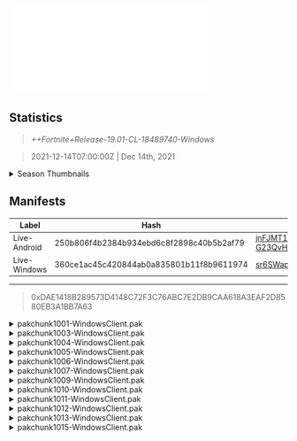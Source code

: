 <div style="pointer-events: none">
  <img style="pointer-events: none" src="https://raw.githubusercontent.com/Tectors/fn-archive/master/.github/source/dependents/gen.19.01.svg" width="360" height="155">
<div>

## Statistics
> *++Fortnite+Release-19.01-CL-18489740-Windows*

> 2021-12-14T07:00:00Z | Dec 14th, 2021

<details>
  <summary>Season Thumbnails</summary>

  > Seasonal thumbnails are a season's normal ltms and their photos.

  | Name | ID |
  | - | - |
  | [Solo](https://raw.githubusercontent.com/Tectors/fn-archive/master/.github/source/dependents/monthly-rotaton/playlist_defaultsolo_19_01.png) | Playlist_DefaultSolo |
  | [Duos](https://raw.githubusercontent.com/Tectors/fn-archive/master/.github/source/dependents/monthly-rotaton/playlist_defaultduo_19_01.png) | Playlist_DefaultDuo |
  | [Trios](https://raw.githubusercontent.com/Tectors/fn-archive/master/.github/source/dependents/monthly-rotaton/playlist_trios_19_01.png) | Playlist_Trios |
  | [Squads](https://raw.githubusercontent.com/Tectors/fn-archive/master/.github/source/dependents/monthly-rotaton/playlist_defaultsquad_19_01.png) | Playlist_DefaultSquad |
</details>

## Manifests
| Label | Hash | Route |
| - | - | - |
| Live-Android | 250b806f4b2384b934ebd6c8f2898c40b5b2af79 | [jnFJMT1B6EpbulPJCU-G23QvHbASgg](https://github.com/Tectors/fn-archive/blob/master/manifests/jnFJMT1B6EpbulPJCU-G23QvHbASgg.manifest) |
| Live-Windows | 360ce1ac45c420844ab0a835801b11f8b9611974 | [sr6SWap2l2Th30T0yEu2Ux55PgJiJg](https://github.com/Tectors/fn-archive/blob/master/manifests/sr6SWap2l2Th30T0yEu2Ux55PgJiJg.manifest) |

---

> 0xDAE1418B289573D4148C72F3C76ABC7E2DB9CAA618A3EAF2D8580EB3A1BB7A63

<details>
  <summary>pakchunk1001-WindowsClient.pak</summary>

  > FortniteGame/Content/Paks/pakchunk1001-WindowsClient.pak

  > 0x906963083A5B3270887DEA346012E904A0E15FA9CB94269945EEB69926123D3B
  > 0882DAEC4F7823551C4955BA25B8AAC4

  <img src="https://raw.githubusercontent.com/Tectors/fn-archive/master/.github/source/dependents/referred/SPID_333_RustyBoltCreature_ZGF9S.svg" width="100"> <img src="https://raw.githubusercontent.com/Tectors/fn-archive/master/.github/source/dependents/referred/SPID_332_RustyBoltLogo_ZB1B0.svg" width="100"> <img src="https://raw.githubusercontent.com/Tectors/fn-archive/master/.github/source/dependents/referred/Pickaxe_ID_721_RustyBoltSliceMale_V3A4N.svg" width="100"> <img src="https://raw.githubusercontent.com/Tectors/fn-archive/master/.github/source/dependents/referred/Pickaxe_ID_720_RustyBoltMale_UZ5E5.svg" width="100"> <img src="https://raw.githubusercontent.com/Tectors/fn-archive/master/.github/source/dependents/referred/Pickaxe_ID_719_RustyBoltFemale_0VJ7J.svg" width="100"> <img src="https://raw.githubusercontent.com/Tectors/fn-archive/master/.github/source/dependents/referred/Glider_ID_333_RustyBolt_13IXR.svg" width="100"> <img src="https://raw.githubusercontent.com/Tectors/fn-archive/master/.github/source/dependents/referred/EID_RustyBolt_ZMR13.svg" width="100"> <img src="https://raw.githubusercontent.com/Tectors/fn-archive/master/.github/source/dependents/referred/CID_A_295_Athena_Commando_M_RustyBolt_FEHJ0.svg" width="100"> <img src="https://raw.githubusercontent.com/Tectors/fn-archive/master/.github/source/dependents/referred/CID_A_294_Athena_Commando_F_RustyBolt_DB20X.svg" width="100"> <img src="https://raw.githubusercontent.com/Tectors/fn-archive/master/.github/source/dependents/referred/BID_918_RustyBoltFemale_J4JW1.svg" width="100"> <img src="https://raw.githubusercontent.com/Tectors/fn-archive/master/.github/source/dependents/referred/BID_917_RustyBoltMale_1DGTV.svg" width="100"> 
</details>

<details>
  <summary>pakchunk1003-WindowsClient.pak</summary>

  > FortniteGame/Content/Paks/pakchunk1003-WindowsClient.pak

  > 0xE48ED564DADDCFCA197739354D33422A4657A248A56D72C5CBB7503CF3E5A6EA
  > 419008D696C27533DFEDB08BE4F6C8F8

  <img src="https://raw.githubusercontent.com/Tectors/fn-archive/master/.github/source/dependents/referred/CID_A_315_Athena_Commando_M_NightCapsule_B31L1.svg" width="100"> <img src="https://raw.githubusercontent.com/Tectors/fn-archive/master/.github/source/dependents/referred/CID_A_314_Athena_Commando_F_NightCapsule_TAK2P.svg" width="100"> 
</details>

<details>
  <summary>pakchunk1004-WindowsClient.pak</summary>

  > FortniteGame/Content/Paks/pakchunk1004-WindowsClient.pak

  > 0x6D79682C95684A2DAE4DEEF672976C07CA409943CACE6C703C2D863E11C55619
  > 42FEDE262B530BFDC25D9E6B8684D1B7

  <img src="https://raw.githubusercontent.com/Tectors/fn-archive/master/.github/source/dependents/referred/EID_Layers_BBZ49.svg" width="100"> 
</details>

<details>
  <summary>pakchunk1005-WindowsClient.pak</summary>

  > FortniteGame/Content/Paks/pakchunk1005-WindowsClient.pak

  > 0xE5D6F635689BBF35E81465486E0FFF1E494BC31B8650558EEED2863D2B4E3365
  > 45261C72DCA170BBF0BDB129B9FC0BAF

  <img src="https://raw.githubusercontent.com/Tectors/fn-archive/master/.github/source/dependents/referred/EID_SecretSplit_Synch_Follower.svg" width="100"> <img src="https://raw.githubusercontent.com/Tectors/fn-archive/master/.github/source/dependents/referred/EID_SecretSplit_Synch.svg" width="100"> <img src="https://raw.githubusercontent.com/Tectors/fn-archive/master/.github/source/dependents/referred/EID_SecretSplit_Owned_Follower.svg" width="100"> <img src="https://raw.githubusercontent.com/Tectors/fn-archive/master/.github/source/dependents/referred/EID_SecretSplit_Owned.svg" width="100"> <img src="https://raw.githubusercontent.com/Tectors/fn-archive/master/.github/source/dependents/referred/EID_SecretSplit_7FOGY.svg" width="100"> <img src="https://raw.githubusercontent.com/Tectors/fn-archive/master/.github/source/dependents/referred/EID_SecretSlash_UJT33.svg" width="100"> <img src="https://raw.githubusercontent.com/Tectors/fn-archive/master/.github/source/dependents/referred/EID_SecretSlash_Synch_Follower.svg" width="100"> <img src="https://raw.githubusercontent.com/Tectors/fn-archive/master/.github/source/dependents/referred/EID_SecretSlash_Synch.svg" width="100"> <img src="https://raw.githubusercontent.com/Tectors/fn-archive/master/.github/source/dependents/referred/EID_SecretSlash_Owned_Follower.svg" width="100"> <img src="https://raw.githubusercontent.com/Tectors/fn-archive/master/.github/source/dependents/referred/EID_SecretSlash_Owned.svg" width="100"> 
</details>

<details>
  <summary>pakchunk1006-WindowsClient.pak</summary>

  > FortniteGame/Content/Paks/pakchunk1006-WindowsClient.pak

  > 0xA3D1A9D3C283FEF82ADD14EB51B7C6264EEB95F52A64CC6844A3E2C2F7559176
  > 5AD068EB1D56D87706E44EEB3198CF1B

  <img src="https://raw.githubusercontent.com/Tectors/fn-archive/master/.github/source/dependents/referred/Wrap_431_Logarithm_F8CWD.svg" width="100"> <img src="https://raw.githubusercontent.com/Tectors/fn-archive/master/.github/source/dependents/referred/EID_LogarithmWhoa_T3PF9.svg" width="100"> <img src="https://raw.githubusercontent.com/Tectors/fn-archive/master/.github/source/dependents/referred/EID_LogarithmKick_NJVD8.svg" width="100"> 
</details>

<details>
  <summary>pakchunk1007-WindowsClient.pak</summary>

  > FortniteGame/Content/Paks/pakchunk1007-WindowsClient.pak

  > 0xDBD6DFBDA41C654B30177BEB1CC9ED2CA7E692758A0DFEB91426F16C98218AC8
  > 7F863227B67DD0D99A7A4BBEE0682666

  <img src="https://raw.githubusercontent.com/Tectors/fn-archive/master/.github/source/dependents/referred/CID_A_323_Athena_Commando_M_BananaWinter.svg" width="100"> 
</details>

<details>
  <summary>pakchunk1009-WindowsClient.pak</summary>

  > FortniteGame/Content/Paks/pakchunk1009-WindowsClient.pak

  > 0x262891D3114D876D0244B0D637FB5F8DA7A8A36C9B029775850077EB8FE2B937
  > A062151202F2D5FCAD103D17B9300CE2

  </details>

<details>
  <summary>pakchunk1010-WindowsClient.pak</summary>

  > FortniteGame/Content/Paks/pakchunk1010-WindowsClient.pak

  > 0x445F6C4E1EE5DADA7ECA909BFCBA7759E31F044C6F9362D251B8A6D38C6C089A
  > A92DE306E5174C82739D774151D7B661

  <img src="https://raw.githubusercontent.com/Tectors/fn-archive/master/.github/source/dependents/referred/Wrap_417_Guava_7J7EW.svg" width="100"> <img src="https://raw.githubusercontent.com/Tectors/fn-archive/master/.github/source/dependents/referred/LSID_375_GuavaEvent_9GXE3.svg" width="100"> <img src="https://raw.githubusercontent.com/Tectors/fn-archive/master/.github/source/dependents/referred/LSID_374_GuavaKey_IY0H9.svg" width="100"> 
</details>

<details>
  <summary>pakchunk1011-WindowsClient.pak</summary>

  > FortniteGame/Content/Paks/pakchunk1011-WindowsClient.pak

  > 0xDCA04AC413A2FF9D87D1F789FE28CAC511E4FA5175CC80F4B88A637744FBFC17
  > BA490514EFDA436A2679E381BD558AA3

  <img src="https://raw.githubusercontent.com/Tectors/fn-archive/master/.github/source/dependents/referred/SPID_330_Haste_52NCD.svg" width="100"> <img src="https://raw.githubusercontent.com/Tectors/fn-archive/master/.github/source/dependents/referred/EID_Haste1_T98Z9.svg" width="100"> <img src="https://raw.githubusercontent.com/Tectors/fn-archive/master/.github/source/dependents/referred/CID_A_270_Athena_Commando_M_HasteDouble_8GQHC.svg" width="100"> <img src="https://raw.githubusercontent.com/Tectors/fn-archive/master/.github/source/dependents/referred/CID_A_269_Athena_Commando_F_HasteStreet_B563I.svg" width="100"> <img src="https://raw.githubusercontent.com/Tectors/fn-archive/master/.github/source/dependents/referred/BID_909_HasteMale_EPX5A.svg" width="100"> 
</details>

<details>
  <summary>pakchunk1012-WindowsClient.pak</summary>

  > FortniteGame/Content/Paks/pakchunk1012-WindowsClient.pak

  > 0x6540C8A83BC655CA4256E03787AEEF76455B6702EE0B4675CD7DF724BCA2E711
  > D2FAE1D098B2B4695EB59FAAD504798D

  <img src="https://raw.githubusercontent.com/Tectors/fn-archive/master/.github/source/dependents/referred/Pickaxe_ID_727_LateralFemale_D9XJG.svg" width="100"> <img src="https://raw.githubusercontent.com/Tectors/fn-archive/master/.github/source/dependents/referred/EID_Lateral_7QJD6.svg" width="100"> <img src="https://raw.githubusercontent.com/Tectors/fn-archive/master/.github/source/dependents/referred/CID_A_317_Athena_Commando_F_Lateral_HIKN9.svg" width="100"> <img src="https://raw.githubusercontent.com/Tectors/fn-archive/master/.github/source/dependents/referred/CID_A_316_Athena_Commando_M_Lateral_K8XD9.svg" width="100"> <img src="https://raw.githubusercontent.com/Tectors/fn-archive/master/.github/source/dependents/referred/BID_925_LateralFemale_7RK0Z.svg" width="100"> <img src="https://raw.githubusercontent.com/Tectors/fn-archive/master/.github/source/dependents/referred/BID_924_LateralMale_Y2INS.svg" width="100"> 
</details>

<details>
  <summary>pakchunk1013-WindowsClient.pak</summary>

  > FortniteGame/Content/Paks/pakchunk1013-WindowsClient.pak

  > 0xB6F6097C4C4C9B03296D65D27BC6F17C6929975C1C26FE01FD106377CA96719E
  > D7EDE7B4CE393235BF4EB8779C55D5AE

  <img src="https://raw.githubusercontent.com/Tectors/fn-archive/master/.github/source/dependents/referred/Pickaxe_ID_728_OrbitTealMale_3NIST.svg" width="100"> <img src="https://raw.githubusercontent.com/Tectors/fn-archive/master/.github/source/dependents/referred/Glider_ID_336_OrbitTealMale_VCPM0.svg" width="100"> <img src="https://raw.githubusercontent.com/Tectors/fn-archive/master/.github/source/dependents/referred/EID_OrbitTeal_1XLAO.svg" width="100"> <img src="https://raw.githubusercontent.com/Tectors/fn-archive/master/.github/source/dependents/referred/CID_A_309_Athena_Commando_M_OrbitTeal_9RBJL.svg" width="100"> <img src="https://raw.githubusercontent.com/Tectors/fn-archive/master/.github/source/dependents/referred/BID_928_OrbitTeal_R54N6.svg" width="100"> 
</details>

<details>
  <summary>pakchunk1015-WindowsClient.pak</summary>

  > FortniteGame/Content/Paks/pakchunk1015-WindowsClient.pak

  > 0x2133493C9C94132330F18AC193CF477CAC074C557A8C62491EDE03F149A96B12
  > EF7C5225BD60644B313ABEE69182A302

  <img src="https://raw.githubusercontent.com/Tectors/fn-archive/master/.github/source/dependents/referred/Wrap_430_WinterLights.svg" width="100"> <img src="https://raw.githubusercontent.com/Tectors/fn-archive/master/.github/source/dependents/referred/Wrap_429_HolidaySweater.svg" width="100"> <img src="https://raw.githubusercontent.com/Tectors/fn-archive/master/.github/source/dependents/referred/Trails_ID_137_TurtleneckCrystal.svg" width="100"> <img src="https://raw.githubusercontent.com/Tectors/fn-archive/master/.github/source/dependents/referred/SPID_346_Winterfest_2021.svg" width="100"> <img src="https://raw.githubusercontent.com/Tectors/fn-archive/master/.github/source/dependents/referred/Pickaxe_ID_732_ShovelMale.svg" width="100"> <img src="https://raw.githubusercontent.com/Tectors/fn-archive/master/.github/source/dependents/referred/Pickaxe_ID_731_ScholarFestiveFemale1h.svg" width="100"> <img src="https://raw.githubusercontent.com/Tectors/fn-archive/master/.github/source/dependents/referred/MusicPack_117_WinterFest2021.svg" width="100"> <img src="https://raw.githubusercontent.com/Tectors/fn-archive/master/.github/source/dependents/referred/LSID_393_WinterFest2021.svg" width="100"> <img src="https://raw.githubusercontent.com/Tectors/fn-archive/master/.github/source/dependents/referred/Glider_ID_339_SnowboardGoldMale.svg" width="100"> <img src="https://raw.githubusercontent.com/Tectors/fn-archive/master/.github/source/dependents/referred/Glider_ID_335_Logarithm_40QGL.svg" width="100"> <img src="https://raw.githubusercontent.com/Tectors/fn-archive/master/.github/source/dependents/referred/Emoji_S19_AnimWinterFest2021.svg" width="100"> <img src="https://raw.githubusercontent.com/Tectors/fn-archive/master/.github/source/dependents/referred/EID_EpicYarn.svg" width="100"> <img src="https://raw.githubusercontent.com/Tectors/fn-archive/master/.github/source/dependents/referred/CID_A_310_Athena_Commando_F_ScholarFestive.svg" width="100"> <img src="https://raw.githubusercontent.com/Tectors/fn-archive/master/.github/source/dependents/referred/BID_927_LlamaIce.svg" width="100"> 
</details>

